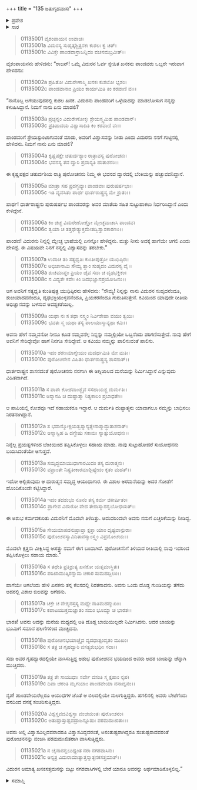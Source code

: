 +++
title = "135 ಜತುಗೃಹವಾಸಃ"
+++

<details><summary>ಪ್ರವೇಶ</summary>


।।   ಓಂ ಓಂ ನಮೋ ನಾರಾಯಣಾಯ।।   ಶ್ರೀ ವೇದವ್ಯಾಸಾಯ ನಮಃ ।।

ಶ್ರೀ ಕೃಷ್ಣದ್ವೈಪಾಯನ ವೇದವ್ಯಾಸ ವಿರಚಿತ  

**ಶ್ರೀ ಮಹಾಭಾರತ**

**ಆದಿ ಪರ್ವ**

**ಜತುಗೃಹದಾಹ ಪರ್ವ**

**ಅಧ್ಯಾಯ 135**

</details>


<details><summary>ಸಾರ</summary>

ವಿದುರನ ಸ್ನೇಹಿತ ಖನಕನು ಬಂದು ಅರಗಿನ ಮನೆಯಿಂದ ಕಾಡಿಗೆ ತಪ್ಪಿಸಿಕೊಂಡು ಹೋಗಲು ಸುರಂಗವನ್ನು ತೋಡುವುದು (1-21).

</details>


> 01135001 ವೈಶಂಪಾಯನ ಉವಾಚ।  
01135001a ವಿದುರಸ್ಯ ಸುಹೃತ್ಕಶ್ಚಿತ್ಖನಕಃ ಕುಶಲಃ ಕ್ವ ಚಿತ್।  
01135001c ವಿವಿಕ್ತೇ ಪಾಂಡವಾನ್ರಾಜನ್ನಿದಂ ವಚನಮಬ್ರವೀತ್।।

ವೈಶಂಪಾಯನನು ಹೇಳಿದನು: “ರಾಜನ್! ಒಮ್ಮೆ ವಿದುರನ ಓರ್ವ ಸ್ನೇಹಿತ ಖನಕನು ಪಾಂಡವರು ಒಬ್ಬರೇ ಇರುವಾಗ ಹೇಳಿದನು:

> 01135002a ಪ್ರಹಿತೋ ವಿದುರೇಣಾಸ್ಮಿ ಖನಕಃ ಕುಶಲೋ ಭೃಶಂ।  
01135002c ಪಾಂಡವಾನಾಂ ಪ್ರಿಯಂ ಕಾರ್ಯಮಿತಿ ಕಿಂ ಕರವಾಣಿ ವಃ।।

“ನಾನೊಬ್ಬ ಅಗೆಯುವುದರಲ್ಲಿ ಕುಶಲ ಖನಕ. ವಿದುರನು ಪಾಂಡವರಿಗೆ ಒಳ್ಳೆಯದನ್ನು ಮಾಡಲೋಸುಗ ನನ್ನನ್ನು ಕಳುಹಿಸಿದ್ದಾನೆ. ನಿಮಗೆ ನಾನು ಏನು ಮಾಡಲಿ?

> 01135003a ಪ್ರಚ್ಛನ್ನಂ ವಿದುರೇಣೋಕ್ತಃ ಶ್ರೇಯಸ್ತ್ವಮಿಹ ಪಾಂಡವಾನ್।  
01135003c ಪ್ರತಿಪಾದಯ ವಿಶ್ವಾಸಾದಿತಿ ಕಿಂ ಕರವಾಣಿ ವಃ।।

ಪಾಂಡವರಿಗೆ ಶ್ರೇಯಸ್ಸುಂಟಾಗುವಂತೆ ಮಾಡು, ಅವರಿಗೆ ವಿಶ್ವಾಸವನ್ನು ನೀಡು ಎಂದು ವಿದುರನು ನನಗೆ ಗುಟ್ಟಿನಲ್ಲಿ ಹೇಳಿದನು. ನಿಮಗೆ ನಾನು ಏನು ಮಾಡಲಿ?

> 01135004a ಕೃಷ್ಣಪಕ್ಷೇ ಚತುರ್ದಶ್ಯಾಂ ರಾತ್ರಾವಸ್ಯ ಪುರೋಚನಃ।  
01135004c ಭವನಸ್ಯ ತವ ದ್ವಾರಿ ಪ್ರದಾಸ್ಯತಿ ಹುತಾಶನಂ।।

ಈ ಕೃಷ್ಣಪಕ್ಷದ ಚತುರ್ದಶಿಯ ರಾತ್ರಿ ಪುರೋಚನನು ನಿಮ್ಮ ಈ ಭವನದ ದ್ವಾರದಲ್ಲಿ ಬೆಂಕಿಯನ್ನು ಹಚ್ಚುವವನಿದ್ದಾನೆ.

> 01135005a ಮಾತ್ರಾ ಸಹ ಪ್ರದಗ್ಧವ್ಯಾಃ ಪಾಂಡವಾಃ ಪುರುಷರ್ಷಭಾಃ।  
01135005c ಇತಿ ವ್ಯವಸಿತಂ ಪಾರ್ಥ ಧಾರ್ತರಾಷ್ಟ್ರಸ್ಯ ಮೇ ಶ್ರುತಂ।।

ಪಾರ್ಥ! ಧಾರ್ತರಾಷ್ಟ್ರನು ಪುರುಷರ್ಷಭ ಪಾಂಡವರನ್ನು ಅವರ ಮಾತೆಯ ಸಹಿತ ಸುಟ್ಟುಹಾಕಲು ನಿರ್ಧರಿಸಿದ್ದಾನೆ ಎಂದು ಕೇಳಿದ್ದೇನೆ.

> 01135006a ಕಿಂ ಚಿಚ್ಚ ವಿದುರೇಣೋಕ್ತೋ ಮ್ಲೇಚ್ಛವಾಚಾಸಿ ಪಾಂಡವ।  
01135006c ತ್ವಯಾ ಚ ತತ್ತಥೇತ್ಯುಕ್ತಮೇತದ್ವಿಶ್ವಾಸಕಾರಣಂ।।

ಪಾಂಡವ! ವಿದುರನು ನಿನ್ನಲ್ಲಿ ಮ್ಲೇಚ್ಛ ಭಾಷೆಯಲ್ಲಿ ಏನನ್ನೋ ಹೇಳಿದ್ದನು. ಮತ್ತು ನೀನು ಅದಕ್ಕೆ ಹಾಗೆಯೇ ಆಗಲಿ ಎಂದು ಹೇಳಿದ್ದೆ. ಈ ವಿಷಯವೇ ನಿನಗೆ ನನ್ನಲ್ಲಿ ವಿಶ್ವಾಸವನ್ನು ತರಬೇಕು.”

> 01135007a ಉವಾಚ ತಂ ಸತ್ಯಧೃತಿಃ ಕುಂತೀಪುತ್ರೋ ಯುಧಿಷ್ಠಿರಃ।  
01135007c ಅಭಿಜಾನಾಮಿ ಸೌಮ್ಯ ತ್ವಾಂ ಸುಹೃದಂ ವಿದುರಸ್ಯ ವೈ।।  
01135008a ಶುಚಿಮಾಪ್ತಂ ಪ್ರಿಯಂ ಚೈವ ಸದಾ ಚ ದೃಢಭಕ್ತಿಕಂ।  
01135008c ನ ವಿದ್ಯತೇ ಕವೇಃ ಕಿಂ ಚಿದಭಿಜ್ಞಾನಪ್ರಯೋಜನಂ।।

ಆಗ ಅವನಿಗೆ ಸತ್ಯಧೃತಿ ಕುಂತಿಪುತ್ರ ಯುಧಿಷ್ಠಿರನು ಹೇಳಿದನು: “ಸೌಮ್ಯ! ನಿನ್ನನ್ನು ನಾನು ವಿದುರನ ಸುಹೃದನೆಂದೂ, ಶುಚಿಯಾದವನೆಂದೂ, ದೃಢಭಕ್ತಿಯುಳ್ಳವನೆಂದೂ, ಪ್ರಿಯಕರನೆಂದೂ ಗುರುತಿಸುತ್ತೇನೆ. ಕವಿಯಿಂದ ಯಾವುದೇ ರೀತಿಯ ಅಭಿಜ್ಞಾನವನ್ನು ಬಳಸುವ ಅವಶ್ಯಕತೆಯಿಲ್ಲ.

> 01135009a ಯಥಾ ನಃ ಸ ತಥಾ ನಸ್ತ್ವಂ ನಿರ್ವಿಶೇಷಾ ವಯಂ ತ್ವಯಿ।  
01135009c ಭವತಃ ಸ್ಮ ಯಥಾ ತಸ್ಯ ಪಾಲಯಾಸ್ಮಾನ್ಯಥಾ ಕವಿಃ।।

ಅವನು ಹೇಗೆ ನಮ್ಮವನೋ ನೀನೂ ಕೂಡ ನಮ್ಮವನೇ; ನಿನ್ನನ್ನು ನಮ್ಮಲ್ಲಿಯೇ ಒಬ್ಬನೆಂದು ಪರಿಗಣಿಸುತ್ತೇವೆ. ನಾವು ಹೇಗೆ ಅವನಿಗೆ ಸೇರಿದ್ದೇವೋ ಹಾಗೆ ನಿನಗೂ ಸೇರಿದ್ದೇವೆ. ಆ ಕವಿಯು ನಮ್ಮನ್ನು ಪಾಲಿಸುವಂತೆ ಪಾಲಿಸು.

> 01135010a ಇದಂ ಶರಣಮಾಗ್ನೇಯಂ ಮದರ್ಥಮಿತಿ ಮೇ ಮತಿಃ।   
01135010c ಪುರೋಚನೇನ ವಿಹಿತಂ ಧಾರ್ತರಾಷ್ಟ್ರಸ್ಯ ಶಾಸನಾತ್।।

ಧಾರ್ತರಾಷ್ಟ್ರನ ಶಾಸನದಂತೆ ಪುರೋಚನನು ನನಗಾಗಿ ಈ ಅಗ್ನಿಜಾಲದ ಮನೆಯನ್ನು ನಿರ್ಮಿಸಿದ್ದಾನೆ ಎನ್ನುವುದು ವಿಹಿತವಾಗಿದೆ.

> 01135011a ಸ ಪಾಪಃ ಕೋಶವಾಂಶ್ಚೈವ ಸಸಹಾಯಶ್ಚ ದುರ್ಮತಿಃ।  
01135011c ಅಸ್ಮಾನಪಿ ಚ ದುಷ್ಟಾತ್ಮಾ ನಿತ್ಯಕಾಲಂ ಪ್ರಬಾಧತೇ।।

ಆ ಪಾಪಿಯಲ್ಲಿ ಕೋಶವೂ ಇದೆ ಸಹಾಯಕರೂ ಇದ್ದಾರೆ. ಆ ದುರ್ಮತಿ ದುಷ್ಟಾತ್ಮನು ಯಾವಾಗಲೂ ನಮ್ಮನ್ನು ಬಾಧಿಸಲು ನಿರತನಾಗಿದ್ದಾನೆ.

> 01135012a ಸ ಭವಾನ್ಮೋಕ್ಷಯತ್ವಸ್ಮಾನ್ಯತ್ನೇನಾಸ್ಮಾದ್ಧುತಾಶನಾತ್।  
01135012c ಅಸ್ಮಾಸ್ವಿಹ ಹಿ ದಗ್ಧೇಷು ಸಕಾಮಃ ಸ್ಯಾತ್ಸುಯೋಧನಃ।।

ನಿನ್ನೆಲ್ಲ ಪ್ರಯತ್ನಗಳಿಂದ ಬೆಂಕಿಯಿಂದ ತಪ್ಪಿಸಿಕೊಳ್ಳಲು ಸಹಾಯ ಮಾಡು. ನಾವು ಸುಟ್ಟುಹೋದರೆ ಸುಯೋಧನನು ಬಯಸಿದಂತೆಯೇ ಆಗುತ್ತದೆ.

> 01135013a ಸಮೃದ್ಧಮಾಯುಧಾಗಾರಮಿದಂ ತಸ್ಯ ದುರಾತ್ಮನಃ।   
01135013c ವಪ್ರಾಂತೇ ನಿಷ್ಪ್ರತೀಕಾರಮಾಶ್ಲಿಷ್ಯೇದಂ ಕೃತಂ ಮಹತ್।।

ಇದೋ ಅಲ್ಲಿರುವುದು ಆ ದುರಾತ್ಮನ ಸಮೃದ್ಧ ಆಯುಧಾಗಾರ. ಈ ವಿಶಾಲ ಅರಮನೆಯನ್ನು ಅದರ ಗೋಡೆಗೆ ಹೊಂದಿಕೊಂಡೇ ಕಟ್ಟಿಸಿದ್ದಾರೆ.

> 01135014a ಇದಂ ತದಶುಭಂ ನೂನಂ ತಸ್ಯ ಕರ್ಮ ಚಿಕೀರ್ಷಿತಂ।  
01135014c ಪ್ರಾಗೇವ ವಿದುರೋ ವೇದ ತೇನಾಸ್ಮಾನನ್ವಬೋಧಯತ್।।

ಈ ಅಶುಭ ಕರ್ಮದಕುರಿತು ವಿದುರನಿಗೆ ಮೊದಲೇ ತಿಳಿದಿತ್ತು. ಆದುದರಿಂದಲೇ ಅವನು ನಮಗೆ ಎಚ್ಚರಿಕೆಯನ್ನು ನೀಡಿದ್ದ.

> 01135015a ಸೇಯಮಾಪದನುಪ್ರಾಪ್ತಾ ಕ್ಷತ್ತಾ ಯಾಂ ದೃಷ್ಟವಾನ್ಪುರಾ।  
01135015c ಪುರೋಚನಸ್ಯಾವಿದಿತಾನಸ್ಮಾಂಸ್ತ್ವಂ ವಿಪ್ರಮೋಚಯ।।

ಮೊದಲೇ ಕ್ಷತ್ತನು ವೀಕ್ಷಿಸಿದ್ದ ಆಪತ್ತು ನಮಗೆ ಈಗ ಬಂದಾಗಿದೆ. ಪುರೋಚನನಿಗೆ ತಿಳಿಯದ ರೀತಿಯಲ್ಲಿ ನಾವು ಇದರಿಂದ ತಪ್ಪಿಸಿಕೊಳ್ಳಲು ಸಹಾಯ ಮಾಡು.”

> 01135016a ಸ ತಥೇತಿ ಪ್ರತಿಶ್ರುತ್ಯ ಖನಕೋ ಯತ್ನಮಾಸ್ಥಿತಃ।  
01135016c ಪರಿಖಾಮುತ್ಕಿರನ್ನಾಮ ಚಕಾರ ಸುಮಹದ್ಬಿಲಂ।।

ಹಾಗೆಯೇ ಆಗಲೆಂದು ಹೇಳಿ ಖನಕನು ತನ್ನ ಕೆಲಸದಲ್ಲಿ ನಿರತನಾದನು. ಅವನು ಒಂದು ದೊಡ್ಡ ಗುಂಡಿಯನ್ನು ತೆಗೆದು ಅದರಲ್ಲಿ ವಿಶಾಲ ಬಿಲವನ್ನು ಅಗೆದನು.

> 01135017a ಚಕ್ರೇ ಚ ವೇಶ್ಮನಸ್ತಸ್ಯ ಮಧ್ಯೇ ನಾತಿಮಹನ್ಮುಖಂ।  
01135017c ಕಪಾಟಯುಕ್ತಮಜ್ಞಾತಂ ಸಮಂ ಭೂಮ್ಯಾ ಚ ಭಾರತ।।

ಭಾರತ! ಅವನು ಅದನ್ನು ಮನೆಯ ಮಧ್ಯದಲ್ಲಿ ಅತಿ ದೊಡ್ಡ ಬಾಯಿಯಿಲ್ಲದೇ ನಿರ್ಮಿಸಿದನು. ಅದರ ಬಾಯನ್ನು ಭೂಮಿಗೆ ಸಮಾನ ಹಲಗೆಗಳಿಂದ ಮುಚ್ಚಿದನು.

> 01135018a ಪುರೋಚನಭಯಾಚ್ಚೈವ ವ್ಯದಧಾತ್ಸಂವೃತಂ ಮುಖಂ।  
01135018c ಸ ತತ್ರ ಚ ಗೃಹದ್ವಾರಿ ವಸತ್ಯಶುಭಧೀಃ ಸದಾ।।

ಸದಾ ಅವರ ಗೃಹದ್ವಾರದಲ್ಲಿಯೇ ವಾಸಿಸುತ್ತಿದ್ದ ಅಶುಭ ಪುರೋಚನನ ಭಯದಿಂದ ಅವರು ಅದರ ಬಾಯನ್ನು ಚೆನ್ನಾಗಿ ಮುಚ್ಚಿದರು.

> 01135019a ತತ್ರ ತೇ ಸಾಯುಧಾಃ ಸರ್ವೇ ವಸಂತಿ ಸ್ಮ ಕ್ಷಪಾಂ ನೃಪ।   
01135019c ದಿವಾ ಚರಂತಿ ಮೃಗಯಾಂ ಪಾಂಡವೇಯಾ ವನಾದ್ವನಂ।।

ನೃಪ! ಪಾಂಡವೇಯರೆಲ್ಲರೂ ಆಯುಧಗಳ ಜೊತೆ ಆ ಬಿಲದಲ್ಲಿಯೇ ಮಲಗುತ್ತಿದ್ದರು. ಹಗಲಿನಲ್ಲಿ ಅವರು ಬೇಟೆಗೆಂದು ವನದಿಂದ ವನಕ್ಕೆ ಸಂಚರಿಸುತ್ತಿದ್ದರು.

> 01135020a ವಿಶ್ವಸ್ತವದವಿಶ್ವಸ್ತಾ ವಂಚಯಂತಃ ಪುರೋಚನಂ।  
01135020c ಅತುಷ್ಟಾಸ್ತುಷ್ಟವದ್ರಾಜನ್ನೂಷುಃ ಪರಮದುಃಖಿತಾಃ।।

ಅವರು ಅಲ್ಲಿ ವಿಶ್ವಾಸವಿಲ್ಲದವರಾದರೂ ವಿಶ್ವಾಸವಿದ್ದವರಂತೆ, ಅಸಂತುಷ್ಟರಾಗಿದ್ದರೂ ಸಂತುಷ್ಟರಾದವರಂತೆ ಪುರೋಚನನನ್ನು ವಂಚಿಸಿ ಪರಮದುಃಖಿತರಾಗಿ ವಾಸಿಸುತ್ತಿದ್ದರು.

> 01135021a ನ ಚೈನಾನನ್ವಬುಧ್ಯಂತ ನರಾ ನಗರವಾಸಿನಃ।  
01135021c ಅನ್ಯತ್ರ ವಿದುರಾಮಾತ್ಯಾತ್ತಸ್ಮಾತ್ಖನಕಸತ್ತಮಾತ್।।

ವಿದುರನ ಅಮಾತ್ಯ ಖನಕಸತ್ತಮನನ್ನು ಬಿಟ್ಟು ನಗರವಾಸಿಗಳಲ್ಲಿ ಬೇರೆ ಯಾರೂ ಅವರನ್ನು ಅರ್ಥಮಾಡಿಕೊಳ್ಳಲಿಲ್ಲ.”




<details><summary>ಸಮಾಪ್ತಿ</summary>


ಇತಿ ಶ್ರೀ ಮಹಾಭಾರತೇ ಆದಿಪರ್ವಣಿ ಜತುಗೃಹದಾಹಪರ್ವಣಿ ಜತುಗೃಹವಾಸೇ ಪಂಚತ್ರಿಂಶದಧಿಕಶತತಮೋಽಧ್ಯಾಯಃ।।  
ಇದು ಶ್ರೀ ಮಹಾಭಾರತದಲ್ಲಿ ಆದಿಪರ್ವದಲ್ಲಿ ಜತುಗೃಹದಾಹ ಪರ್ವದಲ್ಲಿ ಜತುಗೃಹವಾಸ ಎನ್ನುವ ನೂರಾಮೂವತ್ತೈದನೆಯ ಅಧ್ಯಾಯವು.


</details>

